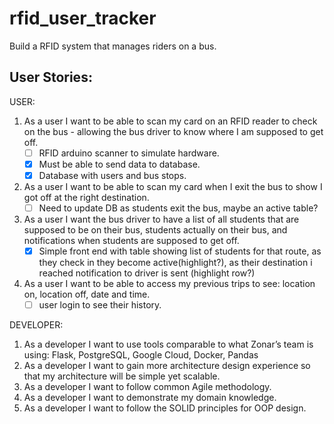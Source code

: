 # rfid_user_tracker
Build a RFID system that manages riders on a bus.

## User Stories:

USER:
1. As a user I want to be able to scan my card on an RFID reader to check on the bus - allowing the bus driver to know where I am supposed to get off.
    * [ ] RFID arduino scanner to simulate hardware.
    * [x] Must be able to send data to database.
    * [x] Database with users and bus stops.
2. As a user I want to be able to scan my card when I exit the bus to show I got off at the right destination.
    * [ ] Need to update DB as students exit the bus, maybe an active table?
3. As a user I want the bus driver to have a list of all students that are supposed to be on their bus, students actually on their bus, and notifications when students are supposed to get off.
    * [x] Simple front end with table showing list of students for that route, as they check in they become active(highlight?), as their destination i reached notification to driver is sent (highlight row?)
4. As a user I want to be able to access my previous trips to see: location on, location off, date and time.
    * [ ] user login to see their history.
    
DEVELOPER:
1. As a developer I want to use tools comparable to what Zonar’s team is using: Flask, PostgreSQL, Google Cloud, Docker, Pandas
2. As a developer I want to gain more architecture design experience so that my architecture will be simple yet scalable.
3. As a developer I want to follow common Agile methodology.
4. As a developer I want to demonstrate my domain knowledge.
5. As a developer I want to follow the SOLID principles for OOP design.
